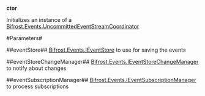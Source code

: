 **ctor**

Initializes an instance of a [Bifrost.Events.UncommittedEventStreamCoordinator](Bifrost.Events.UncommittedEventStreamCoordinator)

#Parameters#


##eventStore##
[Bifrost.Events.IEventStore](Bifrost.Events.IEventStore) to use for saving the events

##eventStoreChangeManager##
[Bifrost.Events.IEventStoreChangeManager](Bifrost.Events.IEventStoreChangeManager) to notify about changes

##eventSubscriptionManager##
[Bifrost.Events.IEventSubscriptionManager](Bifrost.Events.IEventSubscriptionManager) to process subscriptions
